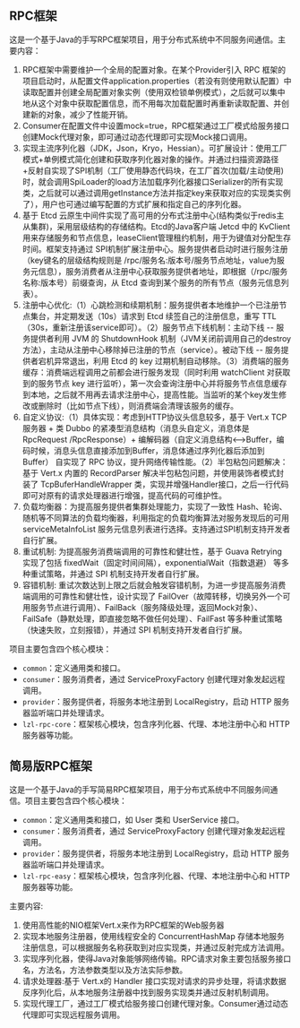 ## RPC框架
这是一个基于Java的手写RPC框架项目，用于分布式系统中不同服务间通信。主要内容：
1. RPC框架中需要维护一个全局的配置对象。在某个Provider引入 RPC 框架的项目启动时，从配置文件application.properties（若没有则使用默认配置）中读取配置并创建全局配置对象实例（使用双检锁单例模式），之后就可以集中地从这个对象中获取配置信息，而不用每次加载配置时再重新读取配置、并创建新的对象，减少了性能开销。
2. Consumer在配置文件中设置mock=true，RPC框架通过工厂模式给服务接口创建Mock代理对象，即可通过动态代理即可实现Mock接口调用。
3. 实现主流序列化器（JDK，Json，Kryo，Hessian）。可扩展设计：使用工厂模式+单例模式简化创建和获取序列化器对象的操作。并通过扫描资源路径+反射自实现了SPI机制（工厂使用静态代码块，在工厂首次(加载/主动使用)时，就会调用SpiLoader的load方法加载序列化器接口Serializer的所有实现类，之后就可以通过调用getInstance方法并指定key来获取对应的实现类实例了），用户也可通过编写配置的方式扩展和指定自己的序列化器。
4. 基于 Etcd 云原生中间件实现了高可用的分布式注册中心(结构类似于redis主从集群)，采用层级结构的存储结构。Etcd的Java客户端 Jetcd 中的 KvClient 用来存储服务和节点信息，leaseClient管理租约机制，用于为键值对分配生存时间。框架支持通过 SPI机制扩展注册中心。服务提供者启动时进行服务注册（key键名的层级结构规则是 /rpc/服务名:版本号/服务节点地址，value为服务元信息），服务消费者从注册中心获取服务提供者地址，即根据（/rpc/服务名称:版本号）前缀查询，从 Etcd 查询到某个服务的所有节点（服务元信息列表）。
5. 注册中心优化:（1）心跳检测和续期机制：服务提供者本地维护一个已注册节点集台，并定期发送（10s）请求到 Etcd 续签自己的注册信息，重写 TTL（30s，重新注册该service即可）。（2）服务节点下线机制：主动下线 -- 服务提供者利用 JVM 的 ShutdownHook 机制（JVM关闭前调用自己的destroy方法），主动从注册中心移除掉已注册的节点（service）。被动下线 -- 服务提供者宕机异常退出，利用 Etcd 的 key 过期机制自动移除。（3）消费端的服务缓存：消费端远程调用之前都会进行服务发现（同时利用 watchClient 对获取到的服务节点 key 进行监听），第一次会查询注册中心并将服务节点信息缓存到本地，之后就不用再去请求注册中心，提高性能。当监听的某个key发生修改或删除时（比如节点下线），则消费端会清理该服务的缓存。
6. 自定义协议:（1）具体实现：考虑到HTTP协议头信息较多，基于 Vert.x TCP 服务器 + 类 Dubbo 的紧凑型消息结构（消息头自定义，消息体是RpcRequest
   /RpcResponse）+ 编解码器（自定义消息结构<-->Buffer，编码时候，消息头信息直接添加到Buffer，消息体通过序列化器后添加到Buffer） 自实现了 RPC 协议，提升网络传输性能。（2）半包粘包问题解决：基于 Vert.x 内置的 RecordParser 解决半包粘包问题，并使用装饰者模式封装了 TcpBuferHandleWrapper 类，实现并增强Handler<Buffer>接口，之后一行代码即可对原有的请求处理器进行增强，提高代码的可维护性。
7. 负载均衡器：为提高服务提供者集群处理能力，实现了一致性 Hash、轮询、随机等不同算法的负载均衡器，利用指定的负载均衡算法对服务发现后的可用 serviceMetaInfoList 服务元信息列表进行选择。支持通过SPI机制支持开发者自行扩展。
8. 重试机制: 为提高服务消费端调用的可靠性和健壮性，基于 Guava Retrying 实现了包括 fixedWait（固定时间间隔），exponentialWait（指数退避） 等多种重试策略，并通过 SPI 机制支持开发者自行扩展。
9. 容错机制: 重试次数达到上限之后就会触发容错机制，为进一步提高服务消费端调用的可靠性和健壮性，设计实现了 FailOver（故障转移，切换另外一个可用服务节点进行调用）、FailBack（服务降级处理，返回Mock对象）、FailSafe（静默处理，即直接忽略不做任何处理）、FailFast 等多种重试策略（快速失败，立刻报错），并通过 SPI 机制支持开发者自行扩展。


项目主要包含四个核心模块：
- `common`：定义通用类和接口。
- `consumer`：服务消费者，通过 ServiceProxyFactory 创建代理对象发起远程调用。
- `provider`：服务提供者，将服务本地注册到 LocalRegistry，启动 HTTP 服务器监听端口并处理请求。
- `lzl-rpc-core`：框架核心模块，包含序列化器、代理、本地注册中心和 HTTP 服务器等功能。

## 简易版RPC框架
这是一个基于Java的手写简易RPC框架项目，用于分布式系统中不同服务间通信。项目主要包含四个核心模块：
- `common`：定义通用类和接口，如 User 类和 UserService 接口。
- `consumer`：服务消费者，通过 ServiceProxyFactory 创建代理对象发起远程调用。
- `provider`：服务提供者，将服务本地注册到 LocalRegistry，启动 HTTP 服务器监听端口并处理请求。
- `lzl-rpc-easy`：框架核心模块，包含序列化器、代理、本地注册中心和 HTTP 服务器等功能。
  
主要内容:
1. 使用高性能的NIO框架Vert.x来作为RPC框架的Web服务器
2. 实现本地服务注册器，使用线程安全的 ConcurrentHashMap 存储本地服务注册信息，可以根据服务名称获取到对应实现类，并通过反射完成方法调用。
3. 实现序列化器，使得Java对象能够网络传输。RPC请求对象主要包括服务接口名，方法名，方法参数类型以及方法实际参数。
4. 请求处理器:基于 Vert.x的 Handler 接口实现对请求的异步处理，将请求数据反序列化后，从本地服务注册器中找到服务实现类并通过反射机制调用。
5. 实现代理工厂，通过工厂模式给服务接口创建代理对象。Consumer通过动态代理即可实现远程服务调用。